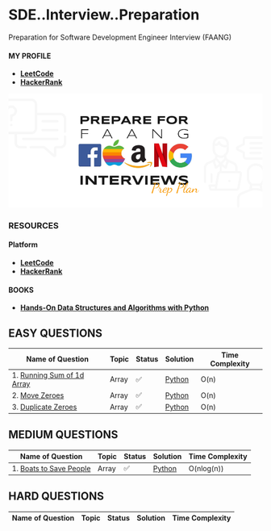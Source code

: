 # SDE..Interview..Preparation
Preparation for Software Development Engineer Interview (FAANG)

#### MY PROFILE
- [**LeetCode**](https://leetcode.com/bickkysahani/)
- [**HackerRank**](https://www.hackerrank.com/bickkysahani)


![Image](./images/How-to-Prepare-for-FAANG-Interviews-FAANG-Interview-Prep-Plan.png)

### RESOURCES

#### Platform
- [**LeetCode**](https://leetcode.com/problemset/all/)
- [**HackerRank**](https://www.hackerrank.com/dashboard)

#### BOOKS
- [**Hands-On Data Structures and Algorithms with Python**](https://www.packtpub.com/product/hands-on-data-structures-and-algorithms-with-python/9781801073448)


<!-- #### COURSES
- [**Algorithms and Data Structures in Python (INTERVIEW Q&A)**](https://www.udemy.com/course/algorithms-and-data-structures-in-python/) -->



## EASY QUESTIONS
| Name of Question | Topic | Status | Solution | Time Complexity |
| ---------------- | ----- | ------ | -------- | --------------- |
| 1. [Running Sum of 1d Array](https://leetcode.com/problems/running-sum-of-1d-array/) | Array | ✅ | [Python](https://github.com/bickkysahani/SDE..Interview..Preparation/blob/main/images/003%20-%20'Running%20Sum%20of%201d%20Array%20-%20LeetCode'%20-%20leetcode.com.png)  | O(n) |
| 2. [Move Zeroes](https://leetcode.com/problems/move-zeroes/) | Array | ✅ | [Python](https://github.com/bickkysahani/SDE..Interview..Preparation/blob/main/images/008%20-%20'Move%20Zeroes%20-%20LeetCode'%20-%20leetcode.com.png)  | O(n) |
| 3. [Duplicate Zeroes](https://leetcode.com/problems/duplicate-zeros/) | Array | ✅ | [Python](https://github.com/bickkysahani/SDE..Interview..Preparation/blob/main/images/010%20-%20'Duplicate%20Zeros%20-%20LeetCode'%20-%20leetcode.com.png)  | O(n) |
## MEDIUM QUESTIONS
| Name of Question | Topic | Status | Solution |  Time Complexity |
| ---------------- | ----- | ------ | -------- |  --------------- |
| 1. [Boats to Save People](https://leetcode.com/problems/boats-to-save-people/) | Array | ✅ | [Python](https://github.com/bickkysahani/SDE..Interview..Preparation/blob/main/images/013%20-%20'Boats%20to%20Save%20People%20-%20LeetCode'%20-%20leetcode.com.png)  | O(nlog(n)) |
## HARD QUESTIONS
| Name of Question | Topic | Status | Solution |  Time Complexity |
| ---------------- | ----- | ------ | -------- |  --------------- |